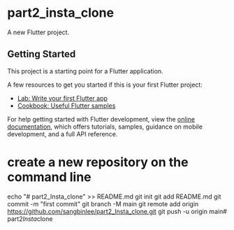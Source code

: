 # part2_insta_clone

A new Flutter project.

## Getting Started

This project is a starting point for a Flutter application.

A few resources to get you started if this is your first Flutter project:

- [Lab: Write your first Flutter app](https://docs.flutter.dev/get-started/codelab)
- [Cookbook: Useful Flutter samples](https://docs.flutter.dev/cookbook)

For help getting started with Flutter development, view the
[online documentation](https://docs.flutter.dev/), which offers tutorials,
samples, guidance on mobile development, and a full API reference.








# create a new repository on the command line

echo "# part2_Insta_clone" >> README.md
git init
git add README.md
git commit -m "first commit"
git branch -M main
git remote add origin https://github.com/sangbinlee/part2_Insta_clone.git
git push -u origin main#   p a r t 2 _ I n s t a _ c l o n e  
 